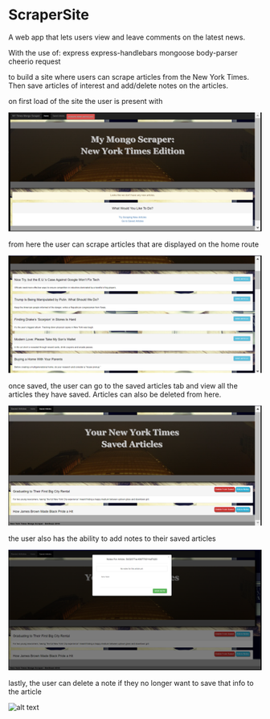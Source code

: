 # ScraperSite
A web app that lets users view and leave comments on the latest news. 


With the use of:
express
express-handlebars
mongoose
body-parser
cheerio
request

to build a site where users can scrape articles from the New York Times. Then save articles of interest and add/delete notes on the articles.



on first load of the site the user is present with 

![alt text](screenshots/intl.png "intial launch for user. Will not see again once Db has scraped articles")









from here the user can scrape articles that are displayed on the home route

![alt text](screenshots/articles.png "articles are listed below for user to look through and save.")







once saved, the user can go to the saved articles tab and view all the articles they have saved. 
Articles can also be deleted from here.

![alt text](screenshots/saved.png "articles are listed below for user to look through their saved articles.")






the user also has the ability to add notes to their saved articles

![alt text](screenshots/notes.png "articles are given a notes modal to add/delete notes.")







lastly, the user can delete a note if they no longer want to save that info to the article

![alt text](screenshots/delete.png "click red 'x' ")






